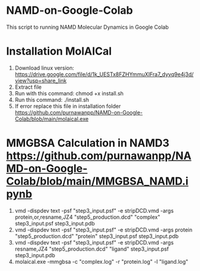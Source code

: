 # NAMD-on-Google-Colab
This script to running NAMD Molecular Dynamics in Google Colab

# Installation MolAICal
1. Download linux version: https://drive.google.com/file/d/1k_UESTx8FZHYmmuXIFra7_dyvq9e4j3d/view?usp=share_link
2. Extract file 
3. Run with this command: chmod +x install.sh
4. Run this command: ./install.sh
5. If error replace this file in installation folder https://github.com/purnawanpp/NAMD-on-Google-Colab/blob/main/molaical.exe

# MMGBSA Calculation in NAMD3 https://github.com/purnawanpp/NAMD-on-Google-Colab/blob/main/MMGBSA_NAMD.ipynb

1. vmd -dispdev text -psf "step3_input.psf" -e stripDCD.vmd -args protein,or,resname,JZ4 "step5_production.dcd" "complex" step3_input.psf step3_input.pdb
2. vmd -dispdev text -psf "step3_input.psf" -e stripDCD.vmd -args protein "step5_production.dcd" "protein" step3_input.psf step3_input.pdb
3. vmd -dispdev text -psf "step3_input.psf" -e stripDCD.vmd -args resname,JZ4 "step5_production.dcd" "ligand" step3_input.psf step3_input.pdb
4. molaical.exe -mmgbsa -c "complex.log" -r "protein.log" -l "ligand.log"
